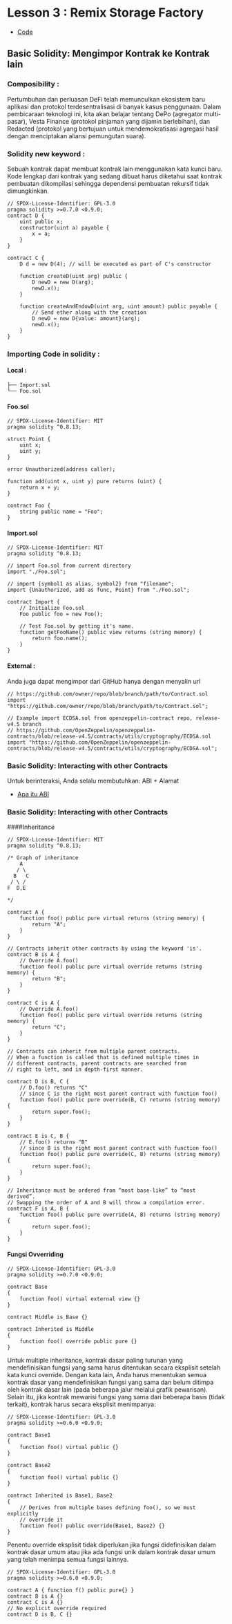 # Lesson 3 : Remix Storage Factory
-  [Code](https://github.com/PatrickAlphaC/storage-factory-fcc)
## Basic Solidity: Mengimpor Kontrak ke Kontrak lain
### Composibility : 
Pertumbuhan dan perluasan DeFi telah memunculkan ekosistem baru aplikasi dan protokol terdesentralisasi di banyak kasus penggunaan. Dalam pembicaraan teknologi ini, kita akan belajar tentang DePo (agregator multi-pasar), Vesta Finance (protokol pinjaman yang dijamin berlebihan), dan Redacted (protokol yang bertujuan untuk mendemokratisasi agregasi hasil dengan menciptakan aliansi pemungutan suara).
### Solidity new keyword :
Sebuah kontrak dapat membuat kontrak lain menggunakan kata kunci baru. Kode lengkap dari kontrak yang sedang dibuat harus diketahui saat kontrak pembuatan dikompilasi sehingga dependensi pembuatan rekursif tidak dimungkinkan.
```solidity
// SPDX-License-Identifier: GPL-3.0
pragma solidity >=0.7.0 <0.9.0;
contract D {
    uint public x;
    constructor(uint a) payable {
        x = a;
    }
}

contract C {
    D d = new D(4); // will be executed as part of C's constructor

    function createD(uint arg) public {
        D newD = new D(arg);
        newD.x();
    }

    function createAndEndowD(uint arg, uint amount) public payable {
        // Send ether along with the creation
        D newD = new D{value: amount}(arg);
        newD.x();
    }
}
```
### Importing Code in solidity :
#### Local :
```solidity
├── Import.sol
└── Foo.sol
```
#### Foo.sol
```solidity
// SPDX-License-Identifier: MIT
pragma solidity ^0.8.13;

struct Point {
    uint x;
    uint y;
}

error Unauthorized(address caller);

function add(uint x, uint y) pure returns (uint) {
    return x + y;
}

contract Foo {
    string public name = "Foo";
}
```
#### Import.sol
```
// SPDX-License-Identifier: MIT
pragma solidity ^0.8.13;

// import Foo.sol from current directory
import "./Foo.sol";

// import {symbol1 as alias, symbol2} from "filename";
import {Unauthorized, add as func, Point} from "./Foo.sol";

contract Import {
    // Initialize Foo.sol
    Foo public foo = new Foo();

    // Test Foo.sol by getting it's name.
    function getFooName() public view returns (string memory) {
        return foo.name();
    }
}
```
#### External : 
Anda juga dapat mengimpor dari GitHub hanya dengan menyalin url
```
// https://github.com/owner/repo/blob/branch/path/to/Contract.sol
import "https://github.com/owner/repo/blob/branch/path/to/Contract.sol";

// Example import ECDSA.sol from openzeppelin-contract repo, release-v4.5 branch
// https://github.com/OpenZeppelin/openzeppelin-contracts/blob/release-v4.5/contracts/utils/cryptography/ECDSA.sol
import "https://github.com/OpenZeppelin/openzeppelin-contracts/blob/release-v4.5/contracts/utils/cryptography/ECDSA.sol";
```
### Basic Solidity: Interacting with other Contracts
Untuk berinteraksi, Anda selalu membutuhkan: ABI + Alamat
-  [Apa itu ABI](https://docs.soliditylang.org/en/v0.8.14/abi-spec.html?highlight=abi) 

### Basic Solidity: Interacting with other Contracts
####Inheritance
```solidity
// SPDX-License-Identifier: MIT
pragma solidity ^0.8.13;

/* Graph of inheritance
    A
   / \
  B   C
 / \ /
F  D,E

*/

contract A {
    function foo() public pure virtual returns (string memory) {
        return "A";
    }
}

// Contracts inherit other contracts by using the keyword 'is'.
contract B is A {
    // Override A.foo()
    function foo() public pure virtual override returns (string memory) {
        return "B";
    }
}

contract C is A {
    // Override A.foo()
    function foo() public pure virtual override returns (string memory) {
        return "C";
    }
}

// Contracts can inherit from multiple parent contracts.
// When a function is called that is defined multiple times in
// different contracts, parent contracts are searched from
// right to left, and in depth-first manner.

contract D is B, C {
    // D.foo() returns "C"
    // since C is the right most parent contract with function foo()
    function foo() public pure override(B, C) returns (string memory) {
        return super.foo();
    }
}

contract E is C, B {
    // E.foo() returns "B"
    // since B is the right most parent contract with function foo()
    function foo() public pure override(C, B) returns (string memory) {
        return super.foo();
    }
}

// Inheritance must be ordered from “most base-like” to “most derived”.
// Swapping the order of A and B will throw a compilation error.
contract F is A, B {
    function foo() public pure override(A, B) returns (string memory) {
        return super.foo();
    }
}
```
#### Fungsi Ovverriding
```solidity
// SPDX-License-Identifier: GPL-3.0
pragma solidity >=0.7.0 <0.9.0;

contract Base
{
    function foo() virtual external view {}
}

contract Middle is Base {}

contract Inherited is Middle
{
    function foo() override public pure {}
}
```
Untuk multiple inheritance, kontrak dasar paling turunan yang mendefinisikan fungsi yang sama harus ditentukan secara eksplisit setelah kata kunci override. Dengan kata lain, Anda harus menentukan semua kontrak dasar yang mendefinisikan fungsi yang sama dan belum ditimpa oleh kontrak dasar lain (pada beberapa jalur melalui grafik pewarisan). Selain itu, jika kontrak mewarisi fungsi yang sama dari beberapa basis (tidak terkait), kontrak harus secara eksplisit menimpanya:
```solidity
// SPDX-License-Identifier: GPL-3.0
pragma solidity >=0.6.0 <0.9.0;

contract Base1
{
    function foo() virtual public {}
}

contract Base2
{
    function foo() virtual public {}
}

contract Inherited is Base1, Base2
{
    // Derives from multiple bases defining foo(), so we must explicitly
    // override it
    function foo() public override(Base1, Base2) {}
}
```
Penentu override eksplisit tidak diperlukan jika fungsi didefinisikan dalam kontrak dasar umum atau jika ada fungsi unik dalam kontrak dasar umum yang telah menimpa semua fungsi lainnya.
```solidity
// SPDX-License-Identifier: GPL-3.0
pragma solidity >=0.6.0 <0.9.0;

contract A { function f() public pure{} }
contract B is A {}
contract C is A {}
// No explicit override required
contract D is B, C {}
```
